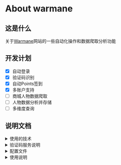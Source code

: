# About warmane

## 这是什么
关于[Warmane](https://www.warmane.com/)网站的一些自动化操作和数据爬取分析功能

## 开发计划
+ [x] 自动登录
+ [x] 验证码识别
+ [x] 自动Points签到
+ [x] 多账户支持
+ [ ] 商城人物数据爬取
+ [ ] 人物数据分析并存储
+ [ ] 多维度查询

## 说明文档
<details>
<summary>使用的技术</summary>

  * go language
  * [colly](https://github.com/gocolly/colly/): 轻量和优雅的爬虫框架
  * [2captcha-go](https://github.com/2captcha/2captcha-go): 验证码识别服务SDK
</details>


<details>
<summary>验证码服务说明</summary>

自动登录的验证码识别是由[2captcha](https://cn.2captcha.com/)提供的，是一个收费服务，简单来说就是打码平台，支持验证码类型比国内的同类型平台多很多，单次验证价格比国内的也便宜少许。

验证识别recaptchav2类型(warmane网站使用)的验证码费用是一次`0.00299`美元, 折合人民币`0.022`。

此网站分为员工、客户、开发者三个角色，客户和开发者都是使用验证码服务，将待验证的图片或者数字发到网站队列中，员工角色会收到待验证的图片，进行人工验证，角色可以任意切换，我们也可以切换到员工角色去验证识别各种图形码、数字等，赚的还是美元，不过需要1000次成功验证才能提现。涉及到背后人肉验证，所以整个过程是比较耗时的，完成一个账号自动登录并签到，平均需要1 - 2分钟。

通过支付宝充值了5美元，目前还剩4.95美元, debug程序花费了0.05。

注册网站成功后，切换到开发者角色，会自动产生一个API密钥，复制使用即可，前提是账号里有余额。

当然也可以不注册，使用此程序的API密钥，为了防止滥用，API密钥没有公开到github上，如需要可联系我。

![screenshot0](screenshot/img1.png "screenshot0")
![screenshot1](screenshot/img1.png "screenshot1")
![screenshot2](screenshot/img2.png "screenshot2")
![screenshot3](screenshot/img3.png "screenshot3")
</details>


<details>
<summary>配置文件</summary>

配置文件`conf.yml`会和可执行程序打包在一起,默认的配置文件无法运行,需要修改以下两项配置,其他配置不用修改

`captchaApiKey`: 验证码识别服务的API密钥  

`accounts`: 登录warmane网站的账号和密码,可配置多个  

默认配置：
```yaml
captchaApiKey: 2captcha_api_key

accounts:
  - username: your-username
    password: your-password
  - username: your-username
    password: your-password
```
修改成：
```yaml
captchaApiKey: c8a6xxxxxxxxxxxxxxxxxa80de

accounts:
  - username: your-username
    password: your-password
```
captchaApiKey配置项，注册[2captcha](https://cn.2captcha.com/)成功后，切换到开发者，复制API密钥到配置文件中
![screenshot4](screenshot/img4.png "screenshot4")
![screenshot5](screenshot/img5.png "screenshot5")

以上配置只配置了一个账号密码，按yml配置文件规范，注意不要漏掉配置项冒号后面的空格  
如username:` username`
</details>


<details>
<summary>使用说明</summary>

* 不支持开通二次验证的账号，Google Auth验证器或邮箱验证
* 下载[https://github.com/zJiaJun/warmane/releases/](https://github.com/zJiaJun/warmane/releases/)最新的release
包，根据自己的操作系统选择，这里以windows_x86_64.zip为例子说明
* 下载并解压，这里的目录是`D:\Download\warmane_0.1.1_Windows_x86_64`
  ![screenshot6](screenshot/img6.png "screenshot6")
* 修改解压出来的conf.yml配置文件
* 打开windows的控制台程序，进入到下载解压的目录 `cd D:\Download\warmane_0.1.1_Windows_x86_64\`
* 运行程序`.\warmane_0.1.1.exe --logtostderr=true`，等待程序运行结束
  ![screenshot7](screenshot/img7.png "screenshot7")
</details>
